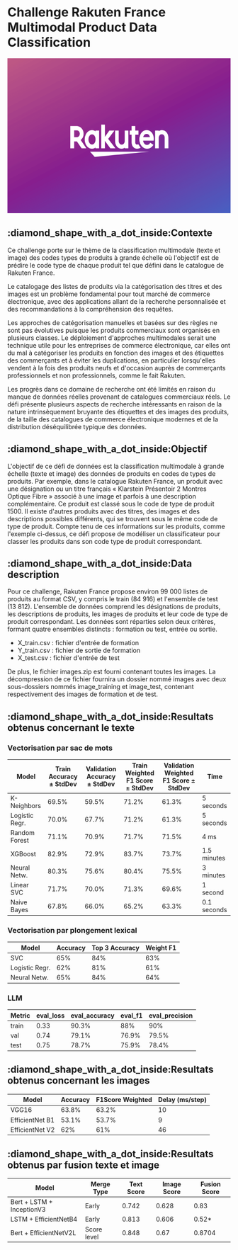 <h1>Challenge Rakuten France Multimodal Product Data Classification</h1>

<img src="./img/rakuten.png" alt="image_rakuten" width="1000" height="350">

<h2>:diamond_shape_with_a_dot_inside:Contexte</h2>

<p>Ce challenge porte sur le thème de la classification multimodale (texte et image) des codes types de produits à grande échelle où l'objectif est de prédire le code type de chaque produit tel que défini dans le catalogue de Rakuten France.</p>
<p>Le catalogage des listes de produits via la catégorisation des titres et des images est un problème fondamental pour tout marché de commerce électronique, avec des applications allant de la recherche personnalisée et des recommandations à la compréhension des requêtes.</p>
<p>Les approches de catégorisation manuelles et basées sur des règles ne sont pas évolutives puisque les produits commerciaux sont organisés en plusieurs classes. Le déploiement d'approches multimodales serait une technique utile pour les entreprises de commerce électronique, car elles ont du mal à catégoriser les produits en fonction des images et des étiquettes des commerçants et à éviter les duplications, en particulier lorsqu'elles vendent à la fois des produits neufs et d'occasion auprès de commerçants professionnels et non professionnels, comme le fait Rakuten.</p>
<p>Les progrès dans ce domaine de recherche ont été limités en raison du manque de données réelles provenant de catalogues commerciaux réels. Le défi présente plusieurs aspects de recherche intéressants en raison de la nature intrinsèquement bruyante des étiquettes et des images des produits, de la taille des catalogues de commerce électronique modernes et de la distribution déséquilibrée typique des données.</p>

<h2>:diamond_shape_with_a_dot_inside:Objectif</h2>

<p>L'objectif de ce défi de données est la classification multimodale à grande échelle (texte et image) des données de produits en codes de types de produits. Par exemple, dans le catalogue Rakuten France, un produit avec une désignation ou un titre français « Klarstein Présentoir 2 Montres Optique Fibre » associé à une image et parfois à une description complémentaire. Ce produit est classé sous le code de type de produit 1500. Il existe d'autres produits avec des titres, des images et des descriptions possibles différents, qui se trouvent sous le même code de type de produit. Compte tenu de ces informations sur les produits, comme l'exemple ci-dessus, ce défi propose de modéliser un classificateur pour classer les produits dans son code type de produit correspondant.</p>

<h2>:diamond_shape_with_a_dot_inside:Data description</h2>

<p>Pour ce challenge, Rakuten France propose environ 99 000 listes de produits au format CSV, y compris le train (84 916) et l'ensemble de test (13 812). L'ensemble de données comprend les désignations de produits, les descriptions de produits, les images de produits et leur code de type de produit correspondant. Les données sont réparties selon deux critères, formant quatre ensembles distincts : formation ou test, entrée ou sortie.</p>

<ul type="disc">
  <li>X_train.csv : fichier d'entrée de formation</li>
  <li>Y_train.csv : fichier de sortie de formation</li>
  <li>X_test.csv : fichier d'entrée de test </li>
</ul>

<p>De plus, le fichier images.zip est fourni contenant toutes les images. La décompression de ce fichier fournira un dossier nommé images avec deux sous-dossiers nommés image_training et image_test, contenant respectivement des images de formation et de test. </p>

<h2>:diamond_shape_with_a_dot_inside:Resultats obtenus concernant le texte</h2>

<h3>Vectorisation par sac de mots</h3>

| Model          | Train Accuracy ± StdDev | Validation Accuracy ± StdDev | Train Weighted F1 Score ± StdDev | Validation Weighted F1 Score ± StdDev | Time                |
| ------------- | ---------------------- | ---------------------------- | ---------------------------------- | ------------------------------------ | ------------------- |
| K-Neighbors   | 69.5%                  | 59.5%                        | 71.2%                             | 61.3%                                | 5 seconds           |
| Logistic Regr.| 70.0%                  | 67.7%                        | 71.2%                             | 61.3%                                | 5 seconds           |
| Random Forest  | 71.1%                  | 70.9%                        | 71.7%                             | 71.5%                                | 4 ms                |
| XGBoost       | 82.9%                  | 72.9%                        | 83.7%                             | 73.7%                                | 1.5 minutes        |
| Neural Netw.  | 80.3%                  | 75.6%                        | 80.4%                             | 75.5%                                | 3 minutes           |
| Linear SVC    | 71.7%                  | 70.0%                        | 71.3%                             | 69.6%                                | 1 second            |
| Naive Bayes   | 67.8%                  | 66.0%                        | 65.2%                             | 63.3%                                | 0.1 seconds         |

<h3>Vectorisation par plongement lexical</h3>

| Model         | Accuracy | Top 3 Accuracy | Weight F1 |
| ------------- | -------- | -------------- | --------- |
| SVC           | 65%      | 84%            | 63%       |
| Logistic Regr.| 62%      | 81%            | 61%       |
| Neural Netw.  | 65%      | 84%            | 64%       |

<h3>LLM</h3>

| Metric        | eval\_loss | eval\_accuracy  | eval\_f1    | eval\_precision   |
| ------------- | ---------- | --------------- | ----------- | ----------------- |
| train         | 0.33       | 90.3%           | 88%         | 90%               |
| val           | 0.74       | 79.1%           | 76.9%       | 79.5%             |
| test          | 0.75       | 78.7%           | 75.9%       | 78.4%             |

<h2>:diamond_shape_with_a_dot_inside:Resultats obtenus concernant les images</h2>

| Model            | Accuracy | F1Score Weighted | Delay (ms/step) |
| ---------------- | -------- | --------------- | --------------- |
| VGG16            | 63.8%    | 63.2%           | 10              |
| EfficientNet B1   | 53.1%    | 53.7%           | 9               |
| EfficientNet V2   | 62%      | 61%             | 46              |

<h2>:diamond_shape_with_a_dot_inside:Resultats obtenus par fusion texte et image</h2>

| Model                                  | Merge Type | Text Score | Image Score | Fusion Score |
| ------------------------------------- | ---------- | ---------- | ----------- | ------------ |
| Bert + LSTM + InceptionV3               | Early      | 0.742      | 0.628       | 0.83         |
| LSTM + EfficientNetB4                   | Early      | 0.813      | 0.606       | 0.52\*       |
| Bert + EfficientNetV2L                  | Score level | 0.848      | 0.67        | 0.8704        |
